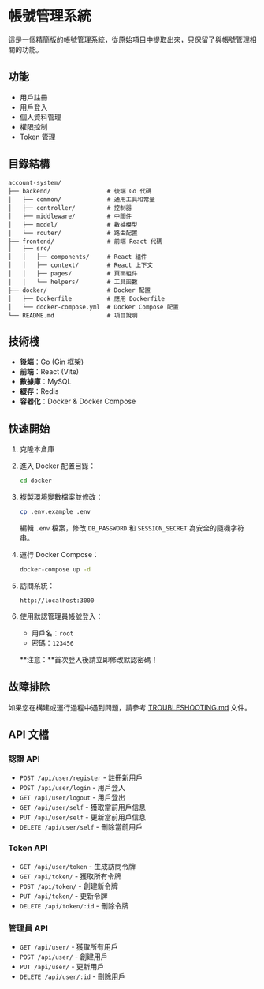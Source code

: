 # 帳號管理系統

這是一個精簡版的帳號管理系統，從原始項目中提取出來，只保留了與帳號管理相關的功能。

## 功能

- 用戶註冊
- 用戶登入
- 個人資料管理
- 權限控制
- Token 管理

## 目錄結構

```
account-system/
├── backend/                # 後端 Go 代碼
│   ├── common/             # 通用工具和常量
│   ├── controller/         # 控制器
│   ├── middleware/         # 中間件
│   ├── model/              # 數據模型
│   └── router/             # 路由配置
├── frontend/               # 前端 React 代碼
│   ├── src/
│   │   ├── components/     # React 組件
│   │   ├── context/        # React 上下文
│   │   ├── pages/          # 頁面組件
│   │   └── helpers/        # 工具函數
├── docker/                 # Docker 配置
│   ├── Dockerfile          # 應用 Dockerfile
│   └── docker-compose.yml  # Docker Compose 配置
└── README.md               # 項目說明
```

## 技術棧

- **後端**：Go (Gin 框架)
- **前端**：React (Vite)
- **數據庫**：MySQL
- **緩存**：Redis
- **容器化**：Docker & Docker Compose

## 快速開始

1. 克隆本倉庫

2. 進入 Docker 配置目錄：
   ```bash
   cd docker
   ```

3. 複製環境變數檔案並修改：
   ```bash
   cp .env.example .env
   ```
   編輯 `.env` 檔案，修改 `DB_PASSWORD` 和 `SESSION_SECRET` 為安全的隨機字符串。

4. 運行 Docker Compose：
   ```bash
   docker-compose up -d
   ```

5. 訪問系統：
   ```
   http://localhost:3000
   ```

6. 使用默認管理員帳號登入：
   - 用戶名：`root`
   - 密碼：`123456`

   **注意：**首次登入後請立即修改默認密碼！

## 故障排除

如果您在構建或運行過程中遇到問題，請參考 [TROUBLESHOOTING.md](TROUBLESHOOTING.md) 文件。

## API 文檔

### 認證 API

- `POST /api/user/register` - 註冊新用戶
- `POST /api/user/login` - 用戶登入
- `GET /api/user/logout` - 用戶登出
- `GET /api/user/self` - 獲取當前用戶信息
- `PUT /api/user/self` - 更新當前用戶信息
- `DELETE /api/user/self` - 刪除當前用戶

### Token API

- `GET /api/user/token` - 生成訪問令牌
- `GET /api/token/` - 獲取所有令牌
- `POST /api/token/` - 創建新令牌
- `PUT /api/token/` - 更新令牌
- `DELETE /api/token/:id` - 刪除令牌

### 管理員 API

- `GET /api/user/` - 獲取所有用戶
- `POST /api/user/` - 創建用戶
- `PUT /api/user/` - 更新用戶
- `DELETE /api/user/:id` - 刪除用戶
